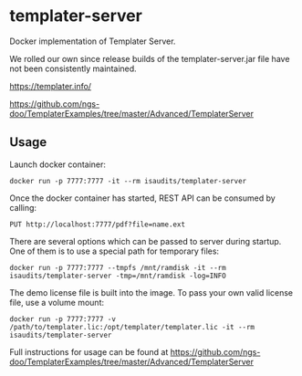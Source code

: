 # templater-server

Docker implementation of Templater Server. 

We rolled our own since release builds of the templater-server.jar file have not been consistently maintained.

https://templater.info/

https://github.com/ngs-doo/TemplaterExamples/tree/master/Advanced/TemplaterServer

## Usage

Launch docker container:

    docker run -p 7777:7777 -it --rm isaudits/templater-server

Once the docker container has started, REST API can be consumed by calling:

    PUT http://localhost:7777/pdf?file=name.ext

There are several options which can be passed to server during startup. One of them is to use a special path for temporary files:

    docker run -p 7777:7777 --tmpfs /mnt/ramdisk -it --rm isaudits/templater-server -tmp=/mnt/ramdisk -log=INFO

The demo license file is built into the image. To pass your own valid license file, use a volume mount:

    docker run -p 7777:7777 -v /path/to/templater.lic:/opt/templater/templater.lic -it --rm isaudits/templater-server

Full instructions for usage can be found at https://github.com/ngs-doo/TemplaterExamples/tree/master/Advanced/TemplaterServer